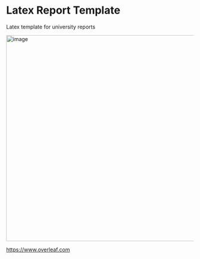# Latex Report Template
Latex template for university reports 

<img width="555" alt="image" src="https://user-images.githubusercontent.com/50753891/169909993-fe3d58f5-3981-4970-bf55-30880ec247a8.png">

https://www.overleaf.com
